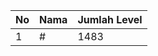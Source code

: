 | No | Nama            | Jumlah Level |
|----|-----------------|--------------|
| 1  | #    |    1483        |
